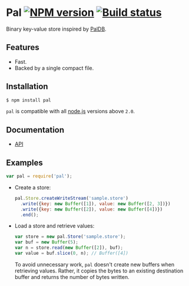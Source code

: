 # Pal [![NPM version](https://img.shields.io/npm/v/pal.svg)](https://www.npmjs.com/package/pal) [![Build status](https://travis-ci.org/mtth/pal.svg?branch=master)](https://travis-ci.org/mtth/pal)

Binary key-value store inspired by [PalDB](https://github.com/linkedin/PalDB).


## Features

+ Fast.
+ Backed by a single compact file.


## Installation

```bash
$ npm install pal
```

`pal` is compatible with all [node.js][] versions above `2.0`.


## Documentation

+ [API](https://github.com/mtth/pal/wiki/API)


## Examples

```javascript
var pal = require('pal');
```

+ Create a store:

  ```javascript
  pal.Store.createWriteStream('sample.store')
    .write({key: new Buffer([1]), value: new Buffer([2, 3])})
    .write({key: new Buffer([2]), value: new Buffer([4])})
    .end();
  ```

+ Load a store and retrieve values:

  ```javascript
  var store = new pal.Store('sample.store');
  var buf = new Buffer(5);
  var n = store.read(new Buffer([2]), buf);
  var value = buf.slice(0, n); // Buffer([4])
  ```

  To avoid unnecessary work, `pal` doesn't create new buffers when retrieving
  values. Rather, it copies the bytes to an existing destination buffer and
  returns the number of bytes written.


[node.js]: https://nodejs.org/en/
